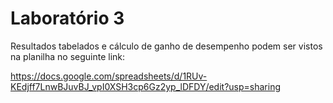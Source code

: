 # Laboratório 3
Resultados tabelados e cálculo de ganho de desempenho podem ser vistos na planilha no seguinte link:

https://docs.google.com/spreadsheets/d/1RUv-KEdjff7LnwBJuvBJ_vpI0XSH3cp6Gz2yp_lDFDY/edit?usp=sharing
